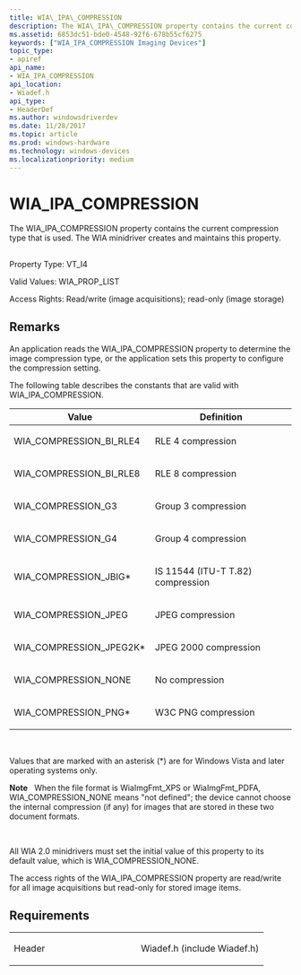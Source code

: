 ```yaml
---
title: WIA\_IPA\_COMPRESSION
description: The WIA\_IPA\_COMPRESSION property contains the current compression type that is used. The WIA minidriver creates and maintains this property.
ms.assetid: 6853dc51-bde0-4548-92f6-678b55cf6275
keywords: ["WIA_IPA_COMPRESSION Imaging Devices"]
topic_type:
- apiref
api_name:
- WIA_IPA_COMPRESSION
api_location:
- Wiadef.h
api_type:
- HeaderDef
ms.author: windowsdriverdev
ms.date: 11/28/2017
ms.topic: article
ms.prod: windows-hardware
ms.technology: windows-devices
ms.localizationpriority: medium
---
```


# WIA\_IPA\_COMPRESSION


The WIA\_IPA\_COMPRESSION property contains the current compression type that is used. The WIA minidriver creates and maintains this property.

## <span id="ddk_wia_ipa_compression_si"></span><span id="DDK_WIA_IPA_COMPRESSION_SI"></span>


Property Type: VT\_I4

Valid Values: WIA\_PROP\_LIST

Access Rights: Read/write (image acquisitions); read-only (image storage)

Remarks
-------

An application reads the WIA\_IPA\_COMPRESSION property to determine the image compression type, or the application sets this property to configure the compression setting.

The following table describes the constants that are valid with WIA\_IPA\_COMPRESSION.

<table>
<colgroup>
<col width="50%" />
<col width="50%" />
</colgroup>
<thead>
<tr class="header">
<th>Value</th>
<th>Definition</th>
</tr>
</thead>
<tbody>
<tr class="odd">
<td><p>WIA_COMPRESSION_BI_RLE4</p></td>
<td><p>RLE 4 compression</p></td>
</tr>
<tr class="even">
<td><p>WIA_COMPRESSION_BI_RLE8</p></td>
<td><p>RLE 8 compression</p></td>
</tr>
<tr class="odd">
<td><p>WIA_COMPRESSION_G3</p></td>
<td><p>Group 3 compression</p></td>
</tr>
<tr class="even">
<td><p>WIA_COMPRESSION_G4</p></td>
<td><p>Group 4 compression</p></td>
</tr>
<tr class="odd">
<td><p>WIA_COMPRESSION_JBIG*</p></td>
<td><p>IS 11544 (ITU-T T.82) compression</p></td>
</tr>
<tr class="even">
<td><p>WIA_COMPRESSION_JPEG</p></td>
<td><p>JPEG compression</p></td>
</tr>
<tr class="odd">
<td><p>WIA_COMPRESSION_JPEG2K*</p></td>
<td><p>JPEG 2000 compression</p></td>
</tr>
<tr class="even">
<td><p>WIA_COMPRESSION_NONE</p></td>
<td><p>No compression</p></td>
</tr>
<tr class="odd">
<td><p>WIA_COMPRESSION_PNG*</p></td>
<td><p>W3C PNG compression</p></td>
</tr>
</tbody>
</table>

 

Values that are marked with an asterisk (\*) are for Windows Vista and later operating systems only.

**Note**   When the file format is WiaImgFmt\_XPS or WiaImgFmt\_PDFA, WIA\_COMPRESSION\_NONE means "not defined"; the device cannot choose the internal compression (if any) for images that are stored in these two document formats.

 

All WIA 2.0 minidrivers must set the initial value of this property to its default value, which is WIA\_COMPRESSION\_NONE.

The access rights of the WIA\_IPA\_COMPRESSION property are read/write for all image acquisitions but read-only for stored image items.

Requirements
------------

<table>
<colgroup>
<col width="50%" />
<col width="50%" />
</colgroup>
<tbody>
<tr class="odd">
<td><p>Header</p></td>
<td>Wiadef.h (include Wiadef.h)</td>
</tr>
</tbody>
</table>

 

 





